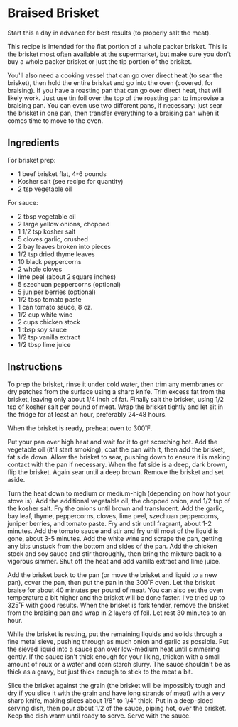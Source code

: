 # Braised Brisket

Start this a day in advance for best results (to properly salt the meat).

This recipe is intended for the flat portion of a whole packer brisket. This 
is the brisket most often available at the supermarket, but make sure you don't 
buy a whole packer brisket or just the tip portion of the brisket.

You'll also need a cooking vessel that can go over direct heat (to sear the
brisket), then hold the entire brisket and go into the oven (covered, for 
braising). If you have a roasting pan that can go over direct heat, that will
likely work. Just use tin foil over the top of the roasting pan to improvise
a braising pan. You can even use two different pans, if necessary: just sear
the brisket in one pan, then transfer everything to a braising pan when it
comes time to move to the oven.

## Ingredients

For brisket prep:

* 1 beef brisket flat, 4-6 pounds
* Kosher salt (see recipe for quantity)
* 2 tsp vegetable oil


For sauce:

* 2 tbsp vegetable oil
* 2 large yellow onions, chopped
* 1 1/2 tsp kosher salt
* 5 cloves garlic, crushed
* 2 bay leaves broken into pieces
* 1/2 tsp dried thyme leaves
* 10 black peppercorns
* 2 whole cloves
* lime peel (about 2 square inches)
* 5 szechuan peppercorns (optional)
* 5 juniper berries (optional)
* 1/2 tbsp tomato paste
* 1 can tomato sauce, 8 oz.
* 1/2 cup white wine
* 2 cups chicken stock
* 1 tbsp soy sauce
* 1/2 tsp vanilla extract
* 1/2 tbsp lime juice

## Instructions

To prep the brisket, rinse it under cold water, then trim any membranes or dry
patches from the surface using a sharp knife. Trim excess fat from the brisket, 
leaving only about 1/4 inch of fat. Finally salt the brisket, using 1/2 tsp of
kosher salt per pound of meat. Wrap the brisket tightly and let sit in the fridge
for at least an hour, preferably 24-48 hours.

When the brisket is ready, preheat oven to 300˚F.

Put your pan over high heat and wait for it to get scorching hot. Add the 
vegetable oil (it'll start smoking), coat the pan with it, then add the brisket, 
fat side down. Allow the brisket to sear, pushing down to ensure it is making 
contact with the pan if necessary. When the fat side is a deep, dark brown, flip 
the brisket. Again sear until a deep brown. Remove the brisket and set aside.

Turn the heat down to medium or medium-high (depending on how hot your stove is). 
Add the additional vegetable oil, the chopped onion, and 1/2 tsp of the kosher 
salt. Fry the onions until brown and translucent. Add the garlic, bay leaf, 
thyme, peppercorns, cloves, lime peel, szechuan peppercorns, juniper berries, 
and tomato paste. Fry and stir until fragrant, about 1-2 minutes. Add the tomato 
sauce and stir and fry until most of the liquid is gone, about 3-5 minutes. Add 
the white wine and scrape the pan, getting any bits unstuck from the bottom and 
sides of the pan. Add the chicken stock and soy sauce and stir thoroughly, then 
bring the mixture back to a vigorous simmer. Shut off the heat and add vanilla 
extract and lime juice.

Add the brisket back to the pan (or move the brisket and liquid to a new pan), 
cover the pan, then put the pan in the 300˚F oven. Let the brisket braise for
about 40 minutes per pound of meat. You can also set the oven temperature a bit 
higher and the brisket will be done faster. I've tried up to 325˚F with good 
results. When the brisket is fork tender, remove the brisket from the braising 
pan and wrap in 2 layers of foil. Let rest 30 minutes to an hour. 

While the brisket is resting, put the remaining liquids and solids through a fine 
metal sieve, pushing through as much onion and garlic as possible. Put the sieved 
liquid into a sauce pan over low-medium heat until simmering gently. If the sauce 
isn't thick enough for your liking, thicken with a small amount of roux or a 
water and corn starch slurry. The sauce shouldn't be as thick as a gravy, but
just thick enough to stick to the meat a bit.

Slice the brisket against the grain (the brisket will be impossibly tough and dry
if you slice it with the grain and have long strands of meat) with a very sharp 
knife, making slices about 1/8" to 1/4" thick. Put in a deep-sided serving dish,
then pour about 1/2 of the sauce, piping hot, over the brisket. Keep the dish 
warm until ready to serve. Serve with the sauce.


